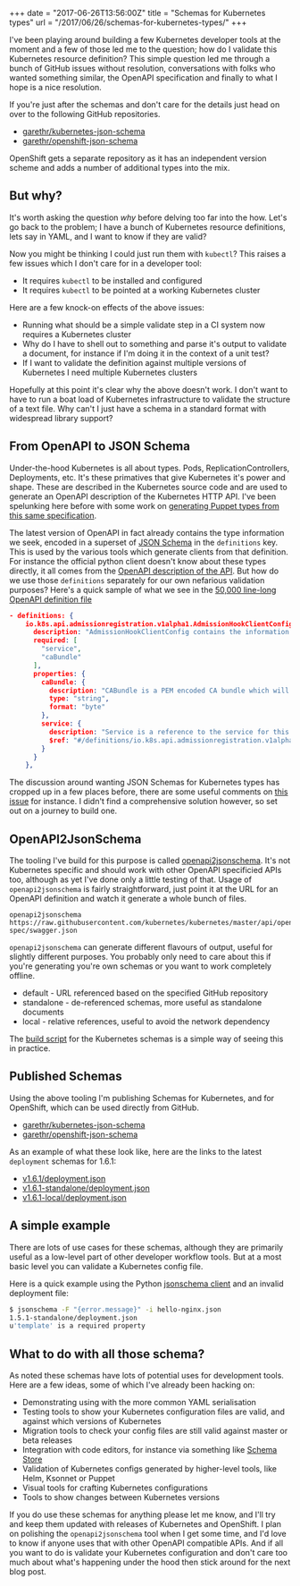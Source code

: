 +++
date = "2017-06-26T13:56:00Z"
title = "Schemas for Kubernetes types"
url = "/2017/06/26/schemas-for-kubernetes-types/"
+++


I've been playing around building a few Kubernetes developer tools at
the moment and a few of those led me to the question; how do I validate
this Kubernetes resource definition? This simple question led me through
a bunch of GitHub issues without resolution, conversations with folks
who wanted something similar, the OpenAPI specification and finally to
what I hope is a nice resolution.

If you're just after the schemas and don't care for the details just
head on over to the following GitHub repositories.

* [garethr/kubernetes-json-schema](https://github.com/garethr/kubernetes-json-schema)
* [garethr/openshift-json-schema](https://github.com/garethr/openshift-json-schema)

OpenShift gets a separate repository as it has an independent version
scheme and adds a number of additional types into the mix.


## But why?

It's worth asking the question *why* before delving too far into the
how. Let's go back to the problem; I have a bunch of Kubernetes resource
definitions, lets say in YAML, and I want to know if they are valid?

Now you might be thinking I could just run them with `kubectl`? This
raises a few issues which I don't care for in a developer tool:

* It requires `kubectl` to be installed and configured
* It requires `kubectl` to be pointed at a working Kubernetes cluster

Here are a few knock-on effects of the above issues:

* Running what should be a simple validate step in a CI system now
  requires a Kubernetes cluster
* Why do I have to shell out to something and parse it's output to validate
  a document, for instance if I'm doing it in the context of a unit test?
* If I want to validate the definition against multiple versions of
  Kubernetes I need multiple Kubernetes clusters

Hopefully at this point it's clear why the above doesn't work. I don't
want to have to run a boat load of Kubernetes infrastructure to validate
the structure of a text file. Why can't I just have a schema in a
standard format with widespread library support?


## From OpenAPI to JSON Schema

Under-the-hood Kubernetes is all about types. Pods,
ReplicationControllers, Deployments, etc. It's these primatives that
give Kubernetes it's power and shape. These are described in the
Kubernetes source code and are used to generate an OpenAPI description of
the Kubernetes HTTP API. I've been spelunking here before with some work on
[generating Puppet types from this same specification](https://github.com/garethr/garethr-kubernetes).

The latest version of OpenAPI in fact already contains the type
information we seek, encoded in a superset of [JSON
Schema](http://json-schema.org) in the `definitions` key. This is
used by the various tools which generate clients from that definition.
For instance the official python client doesn't know about these types
directly, it all comes from the [OpenAPI description of the
API](https://github.com/kubernetes-incubator/client-python/blob/master/scripts/update-client.sh). But how
do we use those `definitions` separately for our own nefarious
validation purposes? Here's a quick sample of what we see in the [50,000
line-long OpenAPI definition file](https://raw.githubusercontent.com/kubernetes/kubernetes/master/api/openapi-spec/swagger.json)

```json
- definitions: {
    io.k8s.api.admissionregistration.v1alpha1.AdmissionHookClientConfig: {
      description: "AdmissionHookClientConfig contains the information to make a TLS connection with the webhook",
      required: [
        "service",
        "caBundle"
      ],
      properties: {
        caBundle: {
          description: "CABundle is a PEM encoded CA bundle which will be used to validate webhook's server certificate. Required",
          type: "string",
          format: "byte"
        },
        service: {
          description: "Service is a reference to the service for this webhook. If there is only one port open for the service, that port will be used. If there are multiple ports open, port 443 will be used if it is open, otherwise it is an error. Required",
          $ref: "#/definitions/io.k8s.api.admissionregistration.v1alpha1.ServiceReference"
        }
      }
    },
```


The discussion around wanting JSON Schemas for Kubernetes types has
cropped up in a few places before, there are some useful comments on [this
issue](https://github.com/kubernetes/kubernetes/issues/14987) for
instance. I didn't find a comprehensive solution however, so set out on
a journey to build one.

## OpenAPI2JsonSchema

The tooling I've build for this purpose is called
[openapi2jsonschema](https://github.com/garethr/openapi2jsonschema).
It's not Kubernetes specific and should work with other OpenAPI
specificied APIs too, although as yet I've done only a little testing of
that. Usage of `openapi2jsonschema` is fairly straightforward, just
point it at the URL for an OpenAPI definition and watch it generate a
whole bunch of files.

```
openapi2jsonschema https://raw.githubusercontent.com/kubernetes/kubernetes/master/api/openapi-spec/swagger.json
```

`openapi2jsonschema` can generate different flavours of output, useful
for slightly different purposes. You probably only need to care about
this if you're generating you're own schemas or you want to work
completely offline.

* default - URL referenced based on the specified GitHub repository
* standalone - de-referenced schemas, more useful as standalone documents
* local - relative references, useful to avoid the network dependency

The [build script](https://github.com/garethr/kubernetes-json-schema/blob/master/build.sh)
for the Kubernetes schemas is a simple way of seeing this in practice.


## Published Schemas

Using the above tooling I'm publishing Schemas for Kubernetes, and for
OpenShift, which can be used directly from GitHub.

* [garethr/kubernetes-json-schema](https://github.com/garethr/kubernetes-json-schema)
* [garethr/openshift-json-schema](https://github.com/garethr/openshift-json-schema)

As an example of what these look like, here are the links to the latest `deployment` schemas for
1.6.1:

* [v1.6.1/deployment.json](https://github.com/garethr/kubernetes-json-schema/tree/master/v1.6.1/deployment.json)
* [v1.6.1-standalone/deployment.json](https://github.com/garethr/kubernetes-json-schema/tree/master/v1.6.1-standalone/deployment.json)
* [v1.6.1-local/deployment.json](https://github.com/garethr/kubernetes-json-schema/tree/master/v1.6.1-local/deployment.json)


## A simple example

There are lots of use cases for these schemas, although they are primarily
useful as a low-level part of other developer workflow tools. But at a most
basic level you can validate a Kubernetes config file.

Here is a quick example using the Python [jsonschema
client](https://github.com/Julian/jsonschema) and an invalid deployment
file:

```bash
$ jsonschema -F "{error.message}" -i hello-nginx.json
1.5.1-standalone/deployment.json
u'template' is a required property
```


## What to do with all those schema?

As noted these schemas have lots of potential uses for development
tools. Here are a few ideas, some of which I've already been hacking on:

* Demonstrating using with the more common YAML serialisation
* Testing tools to show your Kubernetes configuration files are valid,
  and against which versions of Kubernetes
* Migration tools to check your config files are still valid against
  master or beta releases
* Integration with code editors, for instance via something like [Schema
  Store](http://schemastore.org/json/)
* Validation of Kubernetes configs generated by higher-level tools, like
  Helm, Ksonnet or Puppet
* Visual tools for crafting Kubernetes configurations
* Tools to show changes between Kubernetes versions

If you do use these schemas for anything please let me know, and I'll
try and keep them updated with releases of Kubernetes and OpenShift. I
plan on polishing the `openapi2jsonschema` tool when I get some time,
and I'd love to know if anyone uses that with other OpenAPI compatible
APIs. And if all you want to do is validate your Kubernetes
configuration and don't care too much about what's happening under the
hood then stick around for the next blog post.
